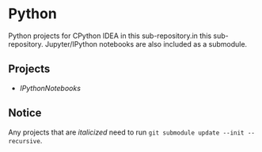 # Python

Python projects for CPython IDEA in this sub-repository.in this sub-repository.
Jupyter/IPython notebooks are also included as a submodule.

## Projects

- *IPythonNotebooks*

## Notice

Any projects that are *italicized* need to run `git submodule update --init --recursive`.